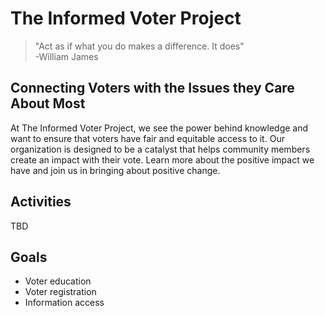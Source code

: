 # The Informed Voter Project

> "Act as if what you do makes a difference. It does"<br/>
>  \-William James

## Connecting Voters with the Issues they Care About Most

At The Informed Voter Project, we see the power behind knowledge and want to ensure that voters have fair and equitable access to it. Our organization is designed to be a catalyst that helps community members create an impact with their vote. Learn more about the positive impact we have and join us in bringing about positive change.

## Activities
TBD

## Goals
* Voter education
* Voter registration
* Information access
